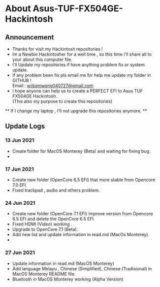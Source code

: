 # About Asus-TUF-FX504GE-Hackintosh 
## Announcement
- Thanks for visit my Hackintosh repositories !
- Im a Newbie Hackintosher for a well time , so this time i'll share all to your about this computer file.
- I'll Update my repositories if have anything problem fix or system update.
- If any problem been fix pls email me for help me update my folder in GITHUB !                           
  Email : wilsomwong040727@gmail.com
- I hope anyone can help us to create a PERFECT EFI to Asus TUF FX504GE Hackintosh.                           
  (This also my purpose to create this repositories)

** If I change my laptop , I'll not upgrade this repositories anymore. **

## Update Logs
### 13 Jun 2021
- Create folder for MacOS Monterey (Beta) and waiting for fixing bug.
- 
### 17 Jun 2021
- Create new folder (OpenCore 6.5 EFI) that more stable from Opencore 7.0 EFI.
- Fixed trackpad , audio and others problem.

### 24 Jun 2021
- Create new folder (OpenCore 7.1 EFI) improve version from Opencore 6.5 EFI and delete the OpenCore 6.5 EFI.
- Fixed HDMI (Video) working . 
- Upgrade to OpenCore 7.1 (Beta).
- Add new list and update information in read.md (MacOs Monterey).
- 
### 27 Jun 2021
- Update information in read.md (MacOS Monterey)
- Add language Melayu , Chinese (Simplified), Chinese (Tradisional) in MacOS Monterey README file.
- Bluetooth in MacOS Monterey working (Alpha Version)
